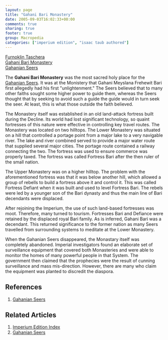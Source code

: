 ```yaml
---
layout: page
title: "Gahani Bari Monastery"
date: 2005-09-03T16:02:33+00:00
comments: true
sharing: true
footer: true
group: Macropedia
categories: ["imperium edition", "isaac taub authored"]
---
```


<div class='row'>
	<div class='col-md-4'><a href='/macropedia/furnoklin-taschera'>Furnoklin Taschera</a></div>
	<div class='col-md-4'><a href='/macropedia/gahani-bari-monastery'>Gahani Bari Monastery</a></div>
	<div class='col-md-4'><a href='/macropedia/gahanian-seers'>Gahanian Seers</a></div>
</div>


The **Gahani Bari Monastery** was the most sacred holy place for the [Gahanian Seers](/macropedia/gahanian-seers). It was at the Monistery that Gahani Meyslana Frehewit Bari first allegedly had his first "unlightenment." The Seers believed that to many other faiths sought some higher power to guide them, whereas the Seers thought that by seeking to avoid such a guide the guide would in turn seek the seer. At least, this is what those outside the faith believed.

The Monastery itself was established in an old land-attack fortress built during the Decline. Its world had lost significant technology, so quaint fortresses of this nature were effective in controlling key travel routes. The Monastery was located on two hilltops. The Lower Monastery was situated on a hill that controlled a portage point from a major lake to a very navigable river. The lake and river combined served to provide a major water route that supplied several major cities. The portage route contained a railway connecting the two. The fortress was used to ensure commerce was properly taxed. The fortress was called Fortress Bari after the then ruler of the small nation.

The Upper Monastery was on a higher hilltop. The problem with the aforementioned fortress was that it was below another hill, which allowed a group of rebells to build a fortress above it and control it. This was called Fortress Defiant when it was built and used to level Fortress Bari. The rebels were led by a younger son of the Bari dynasty and thus the main line of Bari decendants were displaced.

After rejoining the Imperium, the use of such land-based fortresses was moot. Therefore, many turned to tourism. Fortresses Bari and Defiance were retained by the displaced royal Bari family. As is inferred, Gahani Bari was a decendant. This returned significance to the former nation as many Seers travelled from surrounding systems to meditate at the Lower Monastery.

When the Gahanian Seers disappeared, the Monastary itself was completely abandoned. Imperial investigators found an elaborate set of surveillance equipment that covered both Monasteries and were able to monitor the homes of many powerful people in that System. The government then claimed that the prophecies were the result of cunning surveillance and mass mis-direction. However, there are many who claim the equipment was planted to discredit the diaspora.

## References
1. [Gahanian Seers](/macropedia/gahanian-seers)

## Related Articles

1. [Imperium Edition Index](/macropedia/imperium-edition-index)
2. [Gahanian Seers](/macropedia/gahanian-seers)


 
